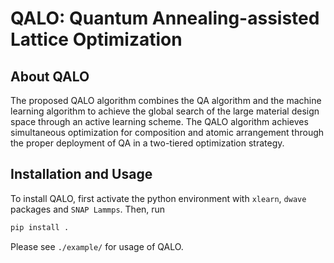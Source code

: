 # QALO: Quantum Annealing-assisted Lattice Optimization

## About QALO
The proposed QALO algorithm combines the QA algorithm and the machine learning algorithm to achieve the global search of the large material design space through an active learning scheme. The QALO algorithm achieves simultaneous optimization for composition and atomic arrangement through the proper deployment of QA in a two-tiered optimization strategy. 

## Installation and Usage
To install QALO, first activate the python environment with `xlearn`, `dwave` packages and `SNAP Lammps`. Then, run
```bash
pip install .
```

Please see `./example/` for usage of QALO.
